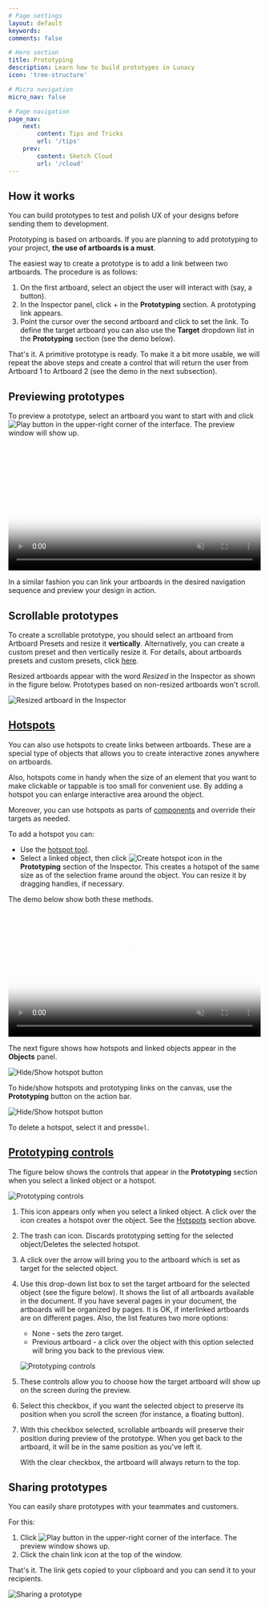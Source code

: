 ```yaml
---
# Page settings
layout: default
keywords:
comments: false

# Hero section
title: Prototyping
description: Learn how to build prototypes in Lunacy
icon: 'tree-structure'

# Micro navigation
micro_nav: false

# Page navigation
page_nav:
    next:
        content: Tips and Tricks
        url: '/tips'
    prev:
        content: Sketch Cloud
        url: '/cloud'
---
```




<!--

## Introduction

You can build prototypes to test and polish UX of your designs before sending them to development.

In the current version of Lunacy preview of prototypes takes place in Sketch Cloud. So, to be able to upload and preview your prototypes you will need a Sketch Cloud account.

-->

## How it works

You can build prototypes to test and polish UX of your designs before sending them to development.

Prototyping is based on artboards. If you are planning to add prototyping to your project, **the use of artboards is a must**.

The easiest way to create a prototype is to add a link between two artboards. The procedure is as follows:

1. On the first artboard, select an object the user will interact with (say, a button).
2. In the Inspector panel, click + in the **Prototyping** section. A prototyping link appears.
3. Point the cursor over the second artboard and click to set the link. To define the target artboard you can also use the **Target** dropdown list in the **Prototyping** section (see the demo below).

That's it. A primitive prototype is ready. To make it a bit more usable, we will repeat the above steps and create a control that will return the user from Artboard 1 to Artboard 2 (see the demo in the next subsection).

## Previewing prototypes

To preview a prototype, select an artboard you want to start with and click ![Play button](public/playbtn.png) in the upper-right corner of the interface. The preview window will show up.

<video autoplay="" muted="" loop="" playsinline="" width="100%" poster="/public/proto-procedureph.png" height="auto"><source src="/public/proto-procedure.mp4" type="video/mp4"></video>

In a similar fashion you can link your artboards in the desired navigation sequence and preview your design in action.

## Scrollable prototypes

To create a scrollable prototype, you should select an artboard from Artboard Presets and resize it **vertically**. Alternatively, you can create a custom preset and then vertically resize it. For details, about artboards presets and custom presets, click <a href="https://docs.icons8.com/interface/#artboards" target="_blank">here</a>.

Resized artboards appear with the word *Resized* in the Inspector as shown in the figure below. Prototypes based on non-resized artboards won't scroll.

![Resized artboard in the Inspector](public/proto-resizedartboard.png)

## [Hotspots](#hotspots)

You can also use hotspots to create links between artboards. These are a special type of objects that allows you to create interactive zones anywhere on artboards.

Also, hotspots come in handy when the size of an element that you want to make clickable or tappable is too small for convenient use. By adding a hotspot you can enlarge interactive area around the object.

Moreover, you can use hotspots as parts of <a href="https://docs.icons8.com/components/" target="_blank">components</a> and override their targets as needed.

To add a hotspot you can:

* Use the <a href="https://docs.icons8.com/tools/#hotspot-tool" target="_blank">hotspot tool</a>.
* Select a linked object, then click ![Create hotspot icon](public/proto-hotspoticon.png) in the **Prototyping** section of the Inspector. This creates a hotspot of the same size as of the selection frame around the object. You can resize it by dragging handles, if necessary.

The demo below show both these methods.

<video autoplay="" muted="" loop="" playsinline="" width="100%" poster="/public/proto-hotspotph.png" height="auto"><source src="/public/proto-hotspot.mp4" type="video/mp4"></video>

The next figure shows how hotspots and linked objects appear in the **Objects** panel.

![Hide/Show hotspot button](public/proto-objectlist.png)

To hide/show hotspots and prototyping links on the canvas, use the **Prototyping** button on the action bar.

![Hide/Show hotspot button](public/tool-showproto66.png)

To delete a hotspot, select it and press`Del`.

## [Prototyping controls](#prototyping-controls)

The figure below shows the controls that appear in the **Prototyping** section when you select a linked object or a hotspot.

![Prototyping controls](public/proto-controls1.png)

1. This icon appears only when you select a linked object. A click over the icon creates a hotspot over the object. See the [Hotspots](#hotspots) section above.
2. The trash can icon. Discards prototyping setting for the selected object/Deletes the selected hotspot.
3. A click over the arrow will bring you to the artboard which is set as target for the selected object.
4. Use this drop-down list box to set the target artboard for the selected object (see the figure below). It shows the list of all artboards available in the document. If you have several pages in your document, the artboards will be organized by pages. It is OK, if interlinked artboards are on different pages. Also, the list features two more options:

    * None - sets the zero target.
    * Previous artboard - a click over the object with this option selected will bring you back to the previous view.

    ![Prototyping controls](public/proto-target.png)

5. These controls allow you to choose how the target artboard will show up on the screen during the preview.
6. Select this checkbox, if you want the selected object to preserve its position when you scroll the screen (for instance, a floating button).
7. With this checkbox selected, scrollable artboards will preserve their position during preview of the prototype. When you get back to the artboard, it will be in the same position as you've left it.

    With the clear checkbox, the artboard will always return to the top.

## Sharing prototypes

You can easily share prototypes with your teammates and customers.

For this:

1. Click ![Play button](public/playbtn.png) in the upper-right corner of the interface. The preview window shows up.
2. Click the chain link icon at the top of the window.

That's it. The link gets copied to your clipboard and you can send it to your recipients.

![Sharing a prototype](public/proto-sharelink.png)

<!--
## Previewing prototypes in Sketch Cloud

You can also preview prototypes in Sketch Cloud. For this, you need to upload your document to Sketch Cloud:

1. Click the Sketch Cloud icon on the action bar. Log into your Cloud account, if necessary.
2. In the Sketch Cloud panel, click **Upload document**. Wait a bit until Cloud processing is complete.
3. Select the artboard from which you want to start preview.
4. Click the play button that will appear at the top bar.

All the above steps are shown in the demo below.

<video autoplay="" muted="" loop="" playsinline="" width="100%" poster="/public/proto-demoph.png" height="auto"><source src="/public/proto-demo1.mp4" type="video/mp4"></video>

**Note:** When you upload your file to Sketch Cloud, you create a new independent file which *will not* synchronize with its parent that you store on your computer. So, make sure that you edit one and the same file. You can always download the Cloud file to you computer or upload a new version of the local copy to the Cloud. For details about working with Sketch Cloud from Lunacy, read <a href="https://docs.icons8.com/cloud/" target="_blank">here</a>.

-->

